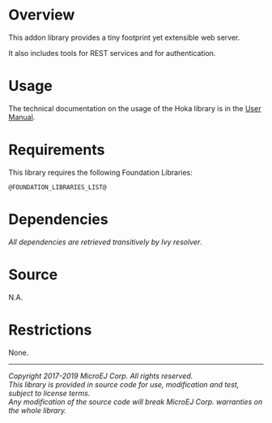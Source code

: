 # Overview

This addon library provides a tiny footprint yet extensible web server.

It also includes tools for REST services and for authentication.

# Usage

The technical documentation on the usage of the Hoka library is in the [User Manual](user-manual.rst).

# Requirements

This library requires the following Foundation Libraries:

    @FOUNDATION_LIBRARIES_LIST@

# Dependencies

*All dependencies are retrieved transitively by Ivy resolver*.

# Source

N.A.

# Restrictions

None.

---  
_Copyright 2017-2019 MicroEJ Corp. All rights reserved._  
_This library is provided in source code for use, modification and test, subject to license terms._  
_Any modification of the source code will break MicroEJ Corp. warranties on the whole library._  
